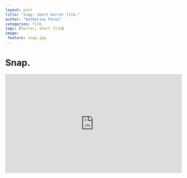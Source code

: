 ```yaml
---
layout: post
title: "snap: short horror film."
author: "Katherine Perez"
categories: film
tags: [horror, short film]
image:
 feature: snap.jpg
---
```


# Snap.

<iframe width="560" height="315" src="https://www.youtube.com/embed/vH_aHySiUZI" frameborder="0" allowfullscreen></iframe>

